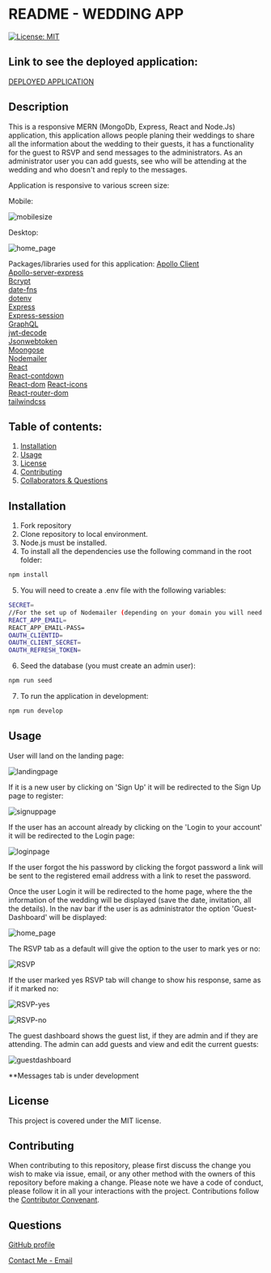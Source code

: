 # README - WEDDING APP

[![License: MIT](https://img.shields.io/badge/License-MIT-yellow.svg)](https://opensource.org/licenses/MIT)

## Link to see the deployed application:

[DEPLOYED APPLICATION](https://lana-pablo-wedding.herokuapp.com/)

## Description

This is a responsive MERN (MongoDb, Express, React and Node.Js) application, this application allows people planing their weddings to share all the information about the wedding to their guests, it has a functionality for the guest to RSVP and send messages to the administrators. As an administrator user you can add guests, see who will be attending at the wedding and who doesn't and reply to the messages.

Application is responsive to various screen size:

Mobile:

![mobilesize](./assets/images/mobile.png)

Desktop:

![home_page](./assets/images/home_page.png)

Packages/libraries used for this application:
[Apollo Client](https://www.apollographql.com/docs/react/)  
[Apollo-server-express](https://www.npmjs.com/package/apollo-server-express)  
[Bcrypt](https://www.npmjs.com/package/bcrypt)  
[date-fns](https://date-fns.org/)  
[dotenv](https://www.npmjs.com/package/dotenv)  
[Express](https://www.npmjs.com/package/express)  
[Express-session](https://www.npmjs.com/package/express-session)  
[GraphQL](https://graphql.org/)  
[jwt-decode](https://www.npmjs.com/package/jwt-decode)  
[Jsonwebtoken](https://www.npmjs.com/package/jsonwebtoken)  
[Moongose](https://mongoosejs.com/)  
[Nodemailer](https://nodemailer.com/about/)  
[React](https://reactjs.org/)  
[React-contdown](https://www.npmjs.com/package/react-countdown)  
[React-dom](https://www.npmjs.com/package/react-dom)
[React-icons](https://react-icons.github.io/react-icons/)  
[React-router-dom](https://reactrouter.com/web/guides/quick-start)  
[tailwindcss](https://tailwindcss.com/)

## Table of contents:

1. [Installation](#installation)
2. [Usage](#usage)
3. [License](#license)
4. [Contributing](#contributing)
5. [Collaborators & Questions](#Collaborators/Questions)

## Installation

1. Fork repository
2. Clone repository to local environment.
3. Node.js must be installed.
4. To install all the dependencies use the following command in the root folder:

```bash
npm install
```

5. You will need to create a .env file with the following variables:

```bash
SECRET=
//For the set up of Nodemailer (depending on your domain you will need to do take additional sterps, below is for Gmail configuration)
REACT_APP_EMAIL=
REACT_APP_EMAIL-PASS=
OAUTH_CLIENTID=
OAUTH_CLIENT_SECRET=
OAUTH_REFRESH_TOKEN=
```

6. Seed the database (you must create an admin user):

```bash
npm run seed
```

7. To run the application in development:

```bash
npm run develop
```

## Usage

User will land on the landing page:

![landingpage](./assets/images/Landing_page.png)

If it is a new user by clicking on 'Sign Up' it will be redirected to the Sign Up page to register:

![signuppage](./assets/images/Sign_up_page.png)

If the user has an account already by clicking on the 'Login to your account' it will be redirected to the Login page:

![loginpage](./assets/images/Login_page.png)

If the user forgot the his password by clicking the forgot password a link will be sent to the registered email address with a link to reset the password.

Once the user Login it will be redirected to the home page, where the the information of the wedding will be displayed (save the date, invitation, all the details). In the nav bar if the user is as administrator the option 'Guest-Dashboard' will be displayed:

![home_page](./assets/images/home_page.png)

The RSVP tab as a default will give the option to the user to mark yes or no:

![RSVP](./assets/images/rsvp_page.png)

If the user marked yes RSVP tab will change to show his response, same as if it marked no:

![RSVP-yes](./assets/images/rsvp_yes.png)

![RSVP-no](./assets/images/rsvp_no.png)

The guest dashboard shows the guest list, if they are admin and if they are attending. The admin can add guests and view and edit the current guests:

![guestdashboard](./assets/images/guest_dashboard_page.png)

\*\*Messages tab is under development

## License

This project is covered under the MIT license.

## Contributing

When contributing to this repository, please first discuss the change you wish to make via issue, email, or any other method with the owners of this repository before making a change.
Please note we have a code of conduct, please follow it in all your interactions with the project.
Contributions follow the [Contributor Convenant](http://contributor-covenant.org/version/1/4/).

## Questions

[GitHub profile](http://github.com/PFZM)

[Contact Me - Email](mailto:pfzm@hotmail.com)
